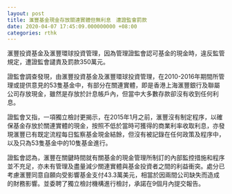 ```yaml
---
layout: post
title: 滙豐基金現金存放關連實體但無利息　遭證監會罰款
date: 2020-04-07 17:45:09.000000000 +08:00
categories: rthk
---
```


滙豐投資基金及滙豐環球投資管理，因為管理證監會認可基金的現金時，違反監管規定，遭證監會譴責及罰款350萬元。

證監會調查發現，由滙豐投資基金及滙豐環球投資管理，在2010-2016年期間所管理或提供意見的53隻基金中，有部分在關連實體，即是香港上海滙豐銀行及聯屬公司存放現金，雖然是存放於計息帳戶內，但當中大多數存款卻沒有收到任何利息。　　

證監會又指，一項獨立檢討更揭示，在2015年1月之前，滙豐沒有制定程序，以確保基金存放於關連實體的現金，按照不低於當時可獲得的商業利率收取利息，亦發現滙豐已有既定流程每日監察基金現金結餘，但沒有被記錄在任何政策及程序中，以及只為53隻基金中的10隻基金進行。

證監會認為，滙豐在關鍵時間就有關基金的現金管理所制訂的內部監控措施和程序並不充足，亦未有管理及盡量減少關連實體與基金投資者之間的利益衝突。處分已考慮滙豐同意自願向受影響基金支付43.3萬美元，相當於因兩間公司缺失而造成的財務影響。並委聘了獨立檢討機構進行檢討，承諾在9個月內提交報告。
